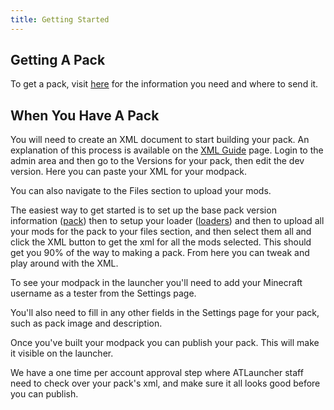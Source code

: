 ```yaml
---
title: Getting Started
---
```


## Getting A Pack

To get a pack, visit [here](https://atlauncher.com/get-a-pack/) for the information you need and where to send it.

## When You Have A Pack

You will need to create an XML document to start building your pack. An explanation of this process is available on the
[XML Guide](/pack-admin/xml-guide/getting-started) page. Login to the admin area and then go to the Versions for your pack, then edit
the dev version. Here you can paste your XML for your modpack.

You can also navigate to the Files section to upload your mods.

The easiest way to get started is to set up the base pack version information ([pack](/pack-admin/xml/pack)) then to
setup your loader ([loaders](/pack-admin/xml/loaders)) and then to upload all your mods for the pack to your files
section, and then select them all and click the XML button to get the xml for all the mods selected. This should get you
90% of the way to making a pack. From here you can tweak and play around with the XML.

To see your modpack in the launcher you'll need to add your Minecraft username as a tester from the Settings page.

You'll also need to fill in any other fields in the Settings page for your pack, such as pack image and description.

Once you've built your modpack you can publish your pack. This will make it visible on the launcher.

We have a one time per account approval step where ATLauncher staff need to check over your pack's xml, and make sure it
all looks good before you can publish.
